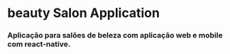 # beauty Salon Application

### Aplicação para salões de beleza com aplicação web e mobile com react-native.
